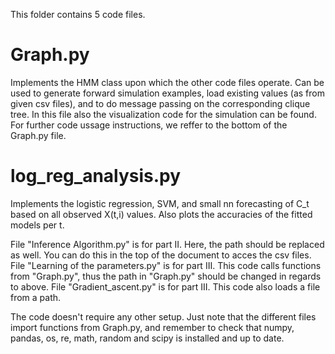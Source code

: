 This folder contains 5 code files.

# Graph.py
Implements the HMM class upon which the other code files operate.
Can be used to generate forward simulation examples, load existing values (as from given csv files), and to do message passing on the corresponding clique tree.
In this file also the visualization code for the simulation can be found.
For further code ussage instructions, we reffer to the bottom of the Graph.py file.

# log_reg_analysis.py
Implements the logistic regression, SVM, and small nn forecasting of C_t based on all observed X(t,i) values.
Also plots the accuracies of the fitted models per t.

File "Inference Algorithm.py" is for part II. Here, the path should be replaced  as well. You can do this in the top of the document to acces the csv files.
File "Learning of the parameters.py" is for part III. This code calls functions from "Graph.py", thus the path in "Graph.py" should be changed in regards to above.
File "Gradient_ascent.py" is for part III. This code also loads a file from a path.

The code doesn't require any other setup. Just note that the different files import functions from Graph.py, and remember to check that numpy, pandas, os, re, math, random and scipy is installed and up to date.
